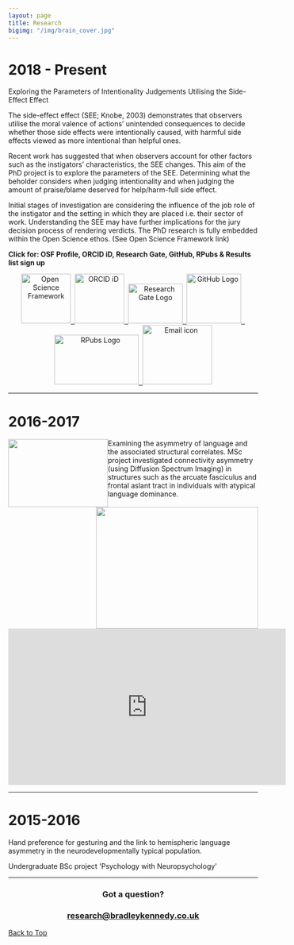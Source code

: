 ```yaml
---
layout: page
title: Research
bigimg: "/img/brain_cover.jpg"
---
```

<a name="TopOfPage"></a>

<!-- <script>
  var div = document.createElement('div');
  div.className = 'fb-customerchat';
  div.setAttribute('page_id', '421258858310082');
  div.setAttribute('ref', 'b64:cGVyc193ZWJzaXRl');
  div.setAttribute('theme_color', '#082954');
  div.setAttribute('logged_in_greeting', 'Hey! Want to get involved in this research?');
  document.body.appendChild(div);
  window.fbMessengerPlugins = window.fbMessengerPlugins || {
    init: function () {
      FB.init({
        appId            : '1678638095724206',
        autoLogAppEvents : true,
        xfbml            : true,
        version          : 'v3.3'
      });
    }, callable: []
  };
  window.fbAsyncInit = window.fbAsyncInit || function () {
    window.fbMessengerPlugins.callable.forEach(function (item) { item(); });
    window.fbMessengerPlugins.init();
  };
  setTimeout(function () {
    (function (d, s, id) {
      var js, fjs = d.getElementsByTagName(s)[0];
      if (d.getElementById(id)) { return; }
      js = d.createElement(s);
      js.id = id;
      js.src = "//connect.facebook.net/en_US/sdk/xfbml.customerchat.js";
      fjs.parentNode.insertBefore(js, fjs);
    }(document, 'script', 'facebook-jssdk'));
  }, 0);
</script> --->

<!--- <h3 style="text-align: center;"><strong>Want to get involved?</strong></h3>
<h3 style="text-align: center;">Click below to chat in Messenger</h3>

<!--- <script> window.fbMessengerPlugins = window.fbMessengerPlugins || { init : function() { FB.init({ appId: "1678638095724206", xfbml: true, version: "v3.0" }); }, callable : [] }; window.fbAsyncInit = window.fbAsyncInit || function() { window.fbMessengerPlugins.callable.forEach( function( item ) { item(); } ); window.fbMessengerPlugins.init(); }; setTimeout( function() { (function(d, s, id){ var js, fjs = d.getElementsByTagName(s)[0]; if (d.getElementById(id)) { return; } js = d.createElement(s); js.id = id; js.src = "//connect.facebook.net/en_US/sdk.js"; fjs.parentNode.insertBefore(js, fjs); }(document, 'script', 'facebook-jssdk')); }, 0); </script> <div class="fb-send-to-messenger test-fb-send-to-messenger" messenger_app_id="1678638095724206" page_id="421258858310082" data-ref="" color="White" size="xlarge" cta_text="GET_STARTED"> </div>

<!--- <p><em>*(requires Faceboook log-in)</em></p> --->

# 2018 - Present
Exploring the Parameters of Intentionality Judgements Utilising the Side-Effect Effect

The side-effect effect (SEE; Knobe, 2003) demonstrates that observers utilise the moral valence of actions’ unintended consequences to decide whether those side effects were intentionally caused, with harmful side effects viewed as more intentional than helpful ones.

Recent work has suggested that when observers account for other factors such as the instigators’ characteristics, the SEE changes. This aim of the PhD project is to explore the parameters of the SEE. Determining what the beholder considers when judging intentionality and when judging the amount of praise/blame deserved for help/harm-full side effect.

Initial stages of investigation are considering the influence of the job role of the instigator and the setting in which they are placed i.e. their sector of work. Understanding the SEE may have further implications for the jury decision process of rendering verdicts. The PhD research is fully embedded within the Open Science ethos. (See Open Science Framework link)

**Click for: OSF Profile, ORCID iD, Research Gate, GitHub, RPubs & Results list sign up**  
<p style="text-align: center;"><a href="http://osf.io/ekmyr" target="_blank" rel="noopener"><img title="Click here for Open Science Framework Profile" src="/img/osf icon circle.png" alt="Open Science Framework" width="100" height="100" />&nbsp;&nbsp;</a><a href="https://orcid.org/0000-0003-4636-2210" target="_blank" rel="noopener"><img title="Click here for ORCID iD" src="/img/logos/ORCIDiD_icon.png" alt="ORCID iD" width="100" height="100" />&nbsp;&nbsp;</a><a href="https://www.researchgate.net/profile/Bradley_Kennedy2" target="_blank" rel="noopener"><img title="Click here for Research Gate Profile" src="/img/Research_gate_icon.png" alt="Research Gate Logo" width="110" height="80" />&nbsp;&nbsp;</a><a href="https://github.com/b-kennedy0" target="_blank" rel="noopener"><img title="Click here for GitHub Profile" src="/img/github_icon.png" alt="GitHub Logo" width="110" height="100" />&nbsp;&nbsp;</a><a href="http://rpubs.com/bkennedy" target="_blank" rel="noopener"><img title="Click here for RPubs Profile" src="/img/RPubs_icon.png" alt="RPubs Logo" width="170" height="100" />&nbsp;&nbsp;</a><a href="http://link.bradleykennedy.co.uk/results" target="_blank" rel="noopener"><img title="Click here to sign up" src="/img/email_icon.gif" alt="Email icon" width="140" height="120" /></a></p>

---
# 2016-2017  
<img style="float: left;" src="https://github.com/b-kennedy0/b-kennedy0.github.io/blob/master/img/COPYB0452_DTI_thresh35_LHem.png?raw=true" width="201" height="137" />
Examining the asymmetry of language and the associated structural correlates.

<img style="float: right;" src="https://github.com/b-kennedy0/b-kennedy0.github.io/blob/master/img/brain1.jpg?raw=true" alt="" width="327" height="245" />
MSc project investigated connectivity asymmetry (using Diffusion Spectrum Imaging) in structures such as the arcuate fasciculus and frontal aslant tract in individuals with atypical language dominance.

<p align="center"><iframe width="560" height="315" src="https://www.youtube.com/embed/6XZ54ijJYSk" frameborder="0" allow="accelerometer; autoplay; encrypted-media; gyroscope; picture-in-picture" allowfullscreen></iframe></p>

---
# 2015-2016
Hand preference for gesturing and the link to hemispheric language asymmetry in the neurodevelopmentally typical population.

Undergraduate BSc project 'Psychology with Neuropsychology'

---

<h3 style="text-align: center;">Got a question?</h3>
<h3 style="text-align: center;"><a href="mailto:research@bradleykennedy.co.uk">research@bradleykennedy.co.uk</a></h3>

[Back to Top](#TopOfPage)
